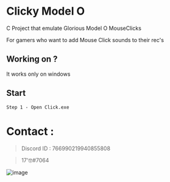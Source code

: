 # Clicky Model O
C Project that emulate Glorious Model O MouseClicks

For gamers who want to add Mouse Click sounds to their rec's

## Working on ?

It works only on windows


## Start 
```
Step 1 - Open Click.exe

```



# Contact : 
> Discord ID : 766990219940855808

> 17'🤓#7064                      



![image](https://media.discordapp.net/attachments/945746542424387615/945778865727479958/20220205_130153.gif)
